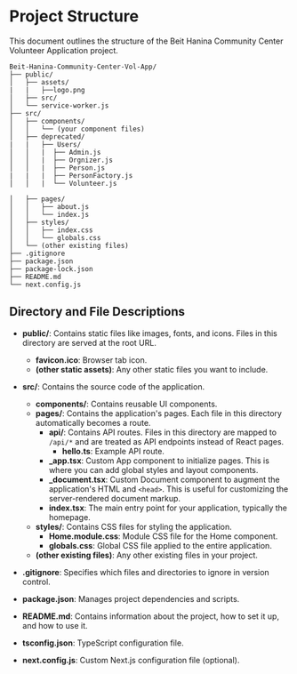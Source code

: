 # Project Structure

This document outlines the structure of the Beit Hanina Community Center Volunteer Application project.

```
Beit-Hanina-Community-Center-Vol-App/
├── public/
│   ├── assets/
|   |   ├──logo.png
│   ├── src/
│   └── service-worker.js
├── src/
│   ├── components/
│   │   └── (your component files)
│   ├── deprecated/
|   |   ├── Users/
│   │   |  ├── Admin.js
│   │   |  ├── Orgnizer.js
│   │   |  ├── Person.js
|   |   |  ├── PersonFactory.js
│   │   |  └── Volunteer.js

│   ├── pages/
│   │   ├── about.js
│   │   └── index.js
│   ├── styles/
│   │   ├── index.css
│   │   └── globals.css
│   └── (other existing files)
├── .gitignore
├── package.json
├── package-lock.json
├── README.md
└── next.config.js
```

## Directory and File Descriptions

- **public/**: Contains static files like images, fonts, and icons. Files in this directory are served at the root URL.
  - **favicon.ico**: Browser tab icon.
  - **(other static assets)**: Any other static files you want to include.

- **src/**: Contains the source code of the application.
  - **components/**: Contains reusable UI components.
  - **pages/**: Contains the application's pages. Each file in this directory automatically becomes a route.
    - **api/**: Contains API routes. Files in this directory are mapped to `/api/*` and are treated as API endpoints instead of React pages.
      - **hello.ts**: Example API route.
    - **_app.tsx**: Custom App component to initialize pages. This is where you can add global styles and layout components.
    - **_document.tsx**: Custom Document component to augment the application's HTML and `<head>`. This is useful for customizing the server-rendered document markup.
    - **index.tsx**: The main entry point for your application, typically the homepage.
  - **styles/**: Contains CSS files for styling the application.
    - **Home.module.css**: Module CSS file for the Home component.
    - **globals.css**: Global CSS file applied to the entire application.
  - **(other existing files)**: Any other existing files in your project.

- **.gitignore**: Specifies which files and directories to ignore in version control.

- **package.json**: Manages project dependencies and scripts.

- **README.md**: Contains information about the project, how to set it up, and how to use it.

- **tsconfig.json**: TypeScript configuration file.

- **next.config.js**: Custom Next.js configuration file (optional).
